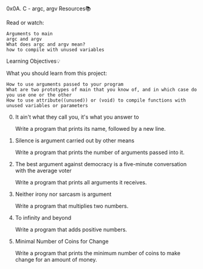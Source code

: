 0x0A. C - argc, argv
Resources📚

Read or watch:

    Arguments to main
    argc and argv
    What does argc and argv mean?
    how to compile with unused variables

Learning Objectives💡

What you should learn from this project:

    How to use arguments passed to your program
    What are two prototypes of main that you know of, and in which case do you use one or the other
    How to use attribute((unused)) or (void) to compile functions with unused variables or parameters

0. It ain't what they call you, it's what you answer to

    Write a program that prints its name, followed by a new line.

1. Silence is argument carried out by other means

    Write a program that prints the number of arguments passed into it.

2. The best argument against democracy is a five-minute conversation with the average voter

    Write a program that prints all arguments it receives.

3. Neither irony nor sarcasm is argument

    Write a program that multiplies two numbers.

4. To infinity and beyond

    Write a program that adds positive numbers.

5. Minimal Number of Coins for Change

    Write a program that prints the minimum number of coins to make change for an amount of money.



